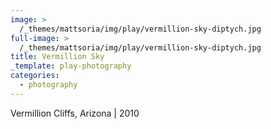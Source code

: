 ```yaml
---
image: >
  /_themes/mattsoria/img/play/vermillion-sky-diptych.jpg
full-image: >
  /_themes/mattsoria/img/play/vermillion-sky-diptych.jpg
title: Vermillion Sky
_template: play-photography
categories:
  - photography
---
```

<p>
	   Vermillion Cliffs, Arizona | 2010
</p>